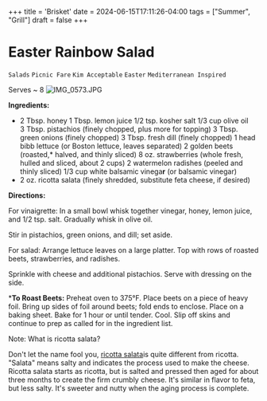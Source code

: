 +++
title = 'Brisket'
date = 2024-06-15T17:11:26-04:00
tags = ["Summer", "Grill"]
draft = false
+++
# Easter Rainbow Salad

`Salads` `Picnic Fare` `Kim Acceptable` `Easter` `Mediterranean Inspired`

Serves ~ 8
![IMG_0573.JPG](image/IMG_0573.JPG)

**Ingredients:**

- 2 Tbsp. honey
    1 Tbsp. lemon juice
    1/2 tsp. kosher salt
    1/3 cup olive oil
    3 Tbsp. pistachios (finely chopped, plus more for topping)
    3 Tbsp. green onions (finely chopped)
    3 Tbsp. fresh dill (finely chopped)
    1 head bibb lettuce (or Boston lettuce, leaves separated)
    2 golden beets (roasted,* halved, and thinly sliced)
    8 oz. strawberries (whole fresh, hulled and sliced, about 2 cups)
    2 watermelon radishes (peeled and thinly sliced)
    1/3 cup white balsamic vinega**r** (or balsamic vinegar)
- 2 oz. ricotta salata (finely shredded, substitute feta cheese, if desired)

**Directions:**

For vinaigrette: In a small bowl whisk together vinegar, honey, lemon juice, and 1/2 tsp. salt. Gradually whisk in olive oil. 

Stir in pistachios, green onions, and dill; set aside.

For salad: Arrange lettuce leaves on a large platter. Top with rows of roasted beets, strawberries, and radishes.

Sprinkle with cheese and additional pistachios. Serve with dressing on the side.

***To Roast Beets:** Preheat oven to 375°F. Place beets on a piece of heavy foil. Bring up sides of foil around beets; fold ends to enclose. Place on a baking sheet. Bake for 1 hour or until tender. Cool. Slip off skins and continue to prep as called for in the ingredient list.

Note: What is ricotta salata?

Don't let the name fool you, [ricotta salata](https://www.bhg.com/recipes/how-to/cooking-basics/mediterranean-cheese-guide/)is quite different from ricotta. "Salata" means salty and indicates the process used to make the cheese. Ricotta salata starts as ricotta, but is salted and pressed then aged for about three months to create the firm crumbly cheese. It's similar in flavor to feta, but less salty. It's sweeter and nutty when the aging process is complete.
